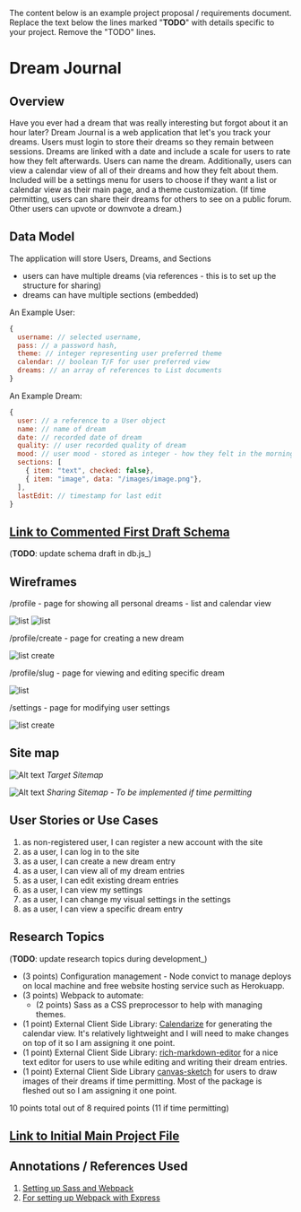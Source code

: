 The content below is an example project proposal / requirements document. Replace the text below the lines marked "__TODO__" with details specific to your project. Remove the "TODO" lines.

# Dream Journal

## Overview

Have you ever had a dream that was really interesting but forgot about it an hour later? Dream Journal is a web application that let's you track your dreams. Users must login to store their dreams so they remain between sessions. Dreams are linked with a date and include a scale for users to rate how they felt afterwards. Users can name the dream. Additionally, users can view a calendar view of all of their dreams and how they felt about them. Included will be a settings menu for users to choose if they want a list or calendar view as their main page, and a theme customization. (If time permitting, users can share their dreams for others to see on a public forum. Other users can upvote or downvote a dream.)


## Data Model

The application will store Users, Dreams, and Sections

* users can have multiple dreams (via references - this is to set up the structure for sharing)
* dreams can have multiple sections (embedded)

An Example User:

```javascript
{
  username: // selected username,
  pass: // a password hash,
  theme: // integer representing user preferred theme
  calendar: // boolean T/F for user preferred view
  dreams: // an array of references to List documents
}
```

An Example Dream:

```javascript
{
  user: // a reference to a User object
  name: // name of dream
  date: // recorded date of dream
  quality: // user recorded quality of dream
  mood: // user mood - stored as integer - how they felt in the morning
  sections: [
    { item: "text", checked: false},
    { item: "image", data: "/images/image.png"},
  ],
  lastEdit: // timestamp for last edit
}
```


## [Link to Commented First Draft Schema](db.js)

(__TODO__: update schema draft in db.js_)

## Wireframes

/profile - page for showing all personal dreams - list and calendar view

![list](documentation/profile-list.png)
![list](documentation/profile-calendar.png)

/profile/create - page for creating a new dream

![list create](documentation/profile-create.png)

/profile/slug - page for viewing and editing specific dream

![list](documentation/profile-dream.png)

/settings - page for modifying user settings

![list create](documentation/settings.png)

## Site map

![Alt text](documentation/site-map1.png "Sitemap")
*Target Sitemap*

![Alt text](documentation/site-map1.png "Sitemap")
*Sharing Sitemap - To be implemented if time permitting*

## User Stories or Use Cases

1. as non-registered user, I can register a new account with the site
2. as a user, I can log in to the site
3. as a user, I can create a new dream entry
4. as a user, I can view all of my dream entries
5. as a user, I can edit existing dream entries
6. as a user, I can view my settings
7. as a user, I can change my visual settings in the settings
8. as a user, I can view a specific dream entry

## Research Topics

(__TODO__: update research topics during development_)

* (3 points) Configuration management - Node convict to manage deploys on local machine and free website hosting service such as Herokuapp.
* (3 points) Webpack to automate:
  * (2 points) Sass as a CSS preprocessor to help with managing themes.
* (1 point) External Client Side Library: [Calendarize](https://www.npmjs.com/package/calendarize) for generating the calendar view. It's relatively lightweight and I will need to make changes on top of it so I am assigning it one point.
* (1 point) External Client Side Library: [rich-markdown-editor](https://www.npmjs.com/package/rich-markdown-editor) for a nice text editor for users to use while editing and writing their dream entries.
* (1 point) External Client Side Library [canvas-sketch](https://www.npmjs.com/package/canvas-sketch) for users to draw images of their dreams if time permitting. Most of the package is fleshed out so I am assigning it one point.



10 points total out of 8 required points (11 if time permitting)


## [Link to Initial Main Project File](app.js)

## Annotations / References Used

1. [Setting up Sass and Webpack](https://dev.to/deepanjangh/setting-up-css-and-sass-with-webpack-3cg)
2. [For setting up Webpack with Express](https://binyamin.medium.com/creating-a-node-express-webpack-app-with-dev-and-prod-builds-a4962ce51334)

